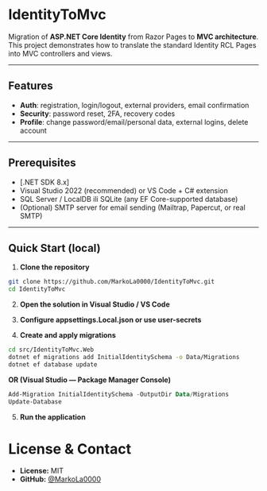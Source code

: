# IdentityToMvc

Migration of **ASP.NET Core Identity** from Razor Pages to **MVC architecture**.  
This project demonstrates how to translate the standard Identity RCL Pages into MVC controllers and views.

---

## Features
- **Auth**: registration, login/logout, external providers, email confirmation  
- **Security**: password reset, 2FA, recovery codes  
- **Profile**: change password/email/personal data, external logins, delete account  
  
---

## Prerequisites
- [.NET SDK 8.x]
- Visual Studio 2022 (recommended) or VS Code + C# extension  
- SQL Server / LocalDB ili SQLite (any EF Core-supported database)  
- (Optional) SMTP server for email sending (Mailtrap, Papercut, or real SMTP)

---

## Quick Start (local)

1. **Clone the repository**
```bash
git clone https://github.com/MarkoLa0000/IdentityToMvc.git
cd IdentityToMvc

````

2. **Open the solution in Visual Studio / VS Code**

3. **Configure appsettings.Local.json or use user-secrets**

4. **Create and apply migrations**

```bash
cd src/IdentityToMvc.Web
dotnet ef migrations add InitialIdentitySchema -o Data/Migrations
dotnet ef database update
```

**OR (Visual Studio — Package Manager Console)**

```powershell
Add-Migration InitialIdentitySchema -OutputDir Data/Migrations
Update-Database
```
5. **Run the application**
   
# License & Contact

* **License:** MIT
* **GitHub:** [@MarkoLa0000](https://github.com/MarkoLa0000)

